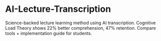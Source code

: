 # AI-Lecture-Transcription
Science-backed lecture learning method using AI transcription. Cognitive Load Theory shows 22% better comprehension, 47% retention. Compare tools + implementation guide for students.
